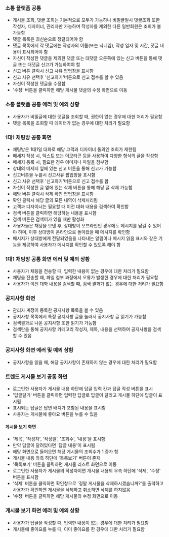 ### 소통 플랫폼 공통
- 게시물 조회, 댓글 조회는 기본적으로 모두가 가능하나 비밀글일시 댓글조회 또한 작성자, 디자이너, 관리자만 가능하며 작성자를 제외한 다른 일반회원은 조회가 불가능함
- 댓글 목록은 최신순으로 정렬되어야 함
- 댓글 목록에서 각 댓글에는 작성자의 이름(또는 닉네임), 작성 일자 및 시간, 댓글 내용이 표시되어야 함
- 자신이 작성한 댓글을 제외한 댓글 또는 대댓글 오른쪽에 있는 신고 버튼을 통해 댓글 또는 대댓글 신고가 가능하여야 함
- 신고 버튼 클릭시 신고 사유 팝업창을 표시함
- 신고 사유 선택후 '신고하기'버튼으로 신고 접수를 할 수 있음
- 자신이 작성한 댓글을 수정함
- '수정' 버튼을 클릭하면 해당 게시물 댓글의 수정 화면으로 이동

### 소통 플랫폼 공통 에러 및 예외 상황

- 사용자가 비밀글에 대한 댓글을 조회할 때, 권한이 없는 경우에 대한 처리가 필요함
- 댓글 목록을 조회할 때 데이터가 없는 경우에 대한 처리가 필요함


### 1대1 채팅방 공통 화면
- 채팅방은 1대1일 대화로 해당 고객과 디자이너 둘외엔 조회가 제한됨
- 메세지 작성 시, 텍스트 또는 이모티콘 등을 사용하여 다양한 형식의 글을 작성함
- 메세지 등록 시, 필요한 경우 이미지나 파일을 첨부함
- 상대의 메세지 옆에 있는 신고 버튼을 통해 신고가 가능함
- 신고버튼을 누를시 신고사유 팝업창을 표시함
- 신고 사유 선택후 '신고하기'버튼으로 신고 접수를 함
- 자신이 작성한 글 옆에 있는 삭제 버튼을 통해 해당 글 삭제 가능함
- 해당 버튼 클릭시 삭제 확인 팝업창을 표시함
- 확인 클릭시 해당 글의 모든 내역이 삭제처리됨
- 고객과 디자이너는 필요할 때 이전 대화 내용을 검색하여 확인함
- 검색 버튼을 클릭하면 해당하는 내용을 표시함
- 검색 버튼은 검색어가 있을 때만 활성화
- 사용자들은 채팅을 보낸 후, 상대방이 오프라인인 경우에도 메시지를 남길 수 있어야 하며, 이후 상대방이 온라인으로 돌아왔을 때 메시지를 확인함
- 메시지가 상대방에게 전달되었음을 나타내는 알림이나 메시지 읽음 표시와 같은 기능을 제공하여 사용자가 메시지를 확인할 수 있도록 해야 함

### 1대1 채팅방 공통 화면  에러 및 예외 상황

- 사용자가 채팅을 전송할 때, 입력한 내용이 없는 경우에 대한 처리가 필요함
- 채팅을 전송할 때, 파일 첨부 과정에서 오류가 발생한 경우에 대한 처리가 필요함
- 사용자가 이전 대화 내용을 검색할 때, 검색 결과가 없는 경우에 대한 처리가 필요함


### 공지사항 화면
- 관리자 계정이 등록한 공지사항 목록을 볼 수 있음
- 공지사항 목록에서 특정 공지사항 글을 눌러서 공지사항 글 읽기가 가능함
- 검색결과로 나온 공지사항 또한 읽기가 가능함
- 검색란을 통해 공지사항 카테고리 작성자, 제목, 내용을 선택하여 공지사항을 검색할 수 있음

### 공지사항 화면  에러 및 예외 상황

- 공지사항을 읽을 때, 해당 공지사항이 존재하지 않는 경우에 대한 처리가 필요함

### 트렌드 게시물 보기 공통 화면
- 로그인한 사용자가 게시물 내용 하단에 답글 입력 칸과 답글 작성 버튼을 표시
- '답글달기' 버튼을 클릭하면 입력한 답글로 답글이 달리고 게시물 하단에 답글이 표시됨
- 표시되는 답글은 답변 배치가 포함된 내용을 표시함
- 사용자는 게시물에 좋아요 버튼을 누를 수 있음

#### 게시물 보기 화면

- '제목', '작성자', '작성일', '조회수', '내용'을 표시함
- 만약 답글이 달려있다면 '답글 내용'이 표시됨
- 해당 화면으로 들어오면 해당 게시물의 조회수가 1 증가 함
- 게시물 내용 좌측 하단에 '목록보기' 버튼이 존재
- '목록보기' 버튼을 클릭하면 게시물 리스트 화면으로 이동
- 로그인한 사용자가 게시물의 작성자이면 개시물 내용의 우측 하단에 '삭제', '수정' 버튼을 표시함
- '삭제' 버튼을 클릭하면 확인창으로 '정말 게시물을 삭제하시겠습니까?'를 출력하고 사용자가 확인하면 게시물을 삭제하고 취소하면 삭제를 하지않음
- '수정' 버튼을 클릭하면 해당 게시물의 수정 화면으로 이동


### 게시물 보기 화면  에러 및 예외 상황

- 사용자가 답글을 작성할 때, 입력한 내용이 없는 경우에 대한 처리가 필요함
- 게시물에 좋아요를 누를 때, 이미 좋아요를 한 경우에 대한 처리가 필요함